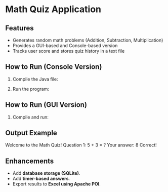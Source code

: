 # Math Quiz Application

## Features
- Generates random math problems (Addition, Subtraction, Multiplication)
- Provides a GUI-based and Console-based version
- Tracks user score and stores quiz history in a text file

## How to Run (Console Version)
1. Compile the Java file:

2. Run the program:

## How to Run (GUI Version)
1. Compile and run:


## Output Example

Welcome to the Math Quiz! Question 1: 5 + 3 = ? Your answer: 8 Correct!


## Enhancements
- Add **database storage (SQLite)**.
- Add **timer-based answers**.
- Export results to **Excel using Apache POI**.
